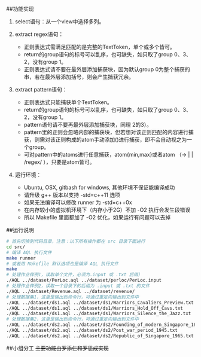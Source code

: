 ##功能实现

1. select语句：从一个view中选择多列。

2. extract regex语句：
    * 正则表达式需满足匹配的是完整的TextToken，单个或多个皆可。
    * return的group语句的标号可以乱序，也可缺失，如只取了group 0、3、2，没有group 1。
    * 正则表达式请不要在最外层添加捕获块，因为默认group 0为整个捕获的串，若在最外层添加括号，则会产生捕获冗余。

3. extract pattern语句：
    * 正则表达式只能捕获单个TextToken。
    * return的group语句的标号可以乱序，也可缺失，如只取了group 0、3、2，没有group 1。
    * pattern语句请不要再最外层添加捕获块，同理 2的3）。
    * pattern里的正则会忽略内部的捕获块，但若想对该正则匹配的内容进行捕获，则需对该正则构成的atom手动添加()进行捕获，即不会自动视之为一个group。
    * 可对pattern中的atoms进行任意捕获，atom{min,max}或者atom （-> <Token> | <column> | /regex/ ），只要是atom皆可。

4. 运行环境：
    * Ubuntu, OSX, gitbash for windows, 其他环境不保证能编译成功
	 * 请升级 g++ 版本以支持 -std=c++11 选项
    * 如果无法编译可以修改 runner 为 -std=c++0x
    * 在内存较小的虚拟机环境下（内存小于2G）不加 -O2 执行会发生段错误
    * 所以 Makefile 里面都加了 -O2 优化，如果运行有问题可以去掉

##运行说明

```bash
# 首先切换到代码目录，注意：以下所有操作都在 src 目录下面进行
cd src/
# 编译 AQL 执行文件
make runner
# 或者用 Makefile 默认选项也是编译 AQL 执行文件
make
# 处理作业样例1，读取单个文件，必须为.input 或 .txt 后缀）
./AQL ../dataset/PerLoc.aql ../dataset/perloc/PerLoc.input
# 处理作业样例2，读取一个目录下的后缀为 .input 或 .txt 的文件
./AQL ../dataset/Revenue.aql ../dataset/revenue/
# 处理数据集1，这里是输出到命令行，可通过重定向输出到文件中
./AQL ../dataset/ds1.aql ../dataset/ds1/Warriors_Cavaliers_Preview.txt
./AQL ../dataset/ds1.aql ../dataset/ds1/Warriors_Hold_Off_Cavs.txt
./AQL ../dataset/ds1.aql ../dataset/ds1/Warriors_Silence_the_Jazz.txt
# 处理数据集2，这里是输出到命令行，可通过重定向输出到文件中
./AQL ../dataset/ds2.aql ../dataset/ds2/Founding_of_modern_Singapore_1819.txt
./AQL ../dataset/ds2.aql ../dataset/ds2/Post_war_period_1945.txt
./AQL ../dataset/ds2.aql ../dataset/ds2/Republic_of_Singapore_1965.txt
```

##小组分工
~~主要功能由罗添仁和罗思成实现~~

